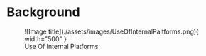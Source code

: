 # Background

<figure markdown>
  ![Image title](./assets/images/UseOfInternalPaltforms.png){ width="500" }
  <figcaption>Use Of Internal Platforms</figcaption>
</figure>
